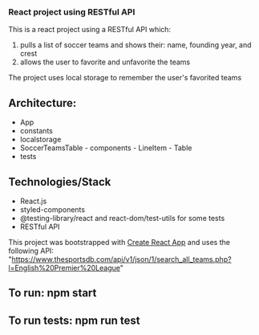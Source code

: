 ### React project using RESTful API

This is a react project using a RESTful API which:
1. pulls a list of soccer teams and shows their: name, founding year, and crest
2. allows the user to favorite and unfavorite the teams

The project uses local storage to remember the user's favorited teams

## Architecture:
- App
- constants
- localstorage
- SoccerTeamsTable
        - components
            - LineItem
            - Table
- tests

## Technologies/Stack
- React.js
- styled-components
- @testing-library/react and react-dom/test-utils for some tests
- RESTful API


This project was bootstrapped with [Create React App](https://github.com/facebook/create-react-app) and uses the following API:
"https://www.thesportsdb.com/api/v1/json/1/search_all_teams.php?l=English%20Premier%20League"

## To run: npm start
## To run tests: npm run test
